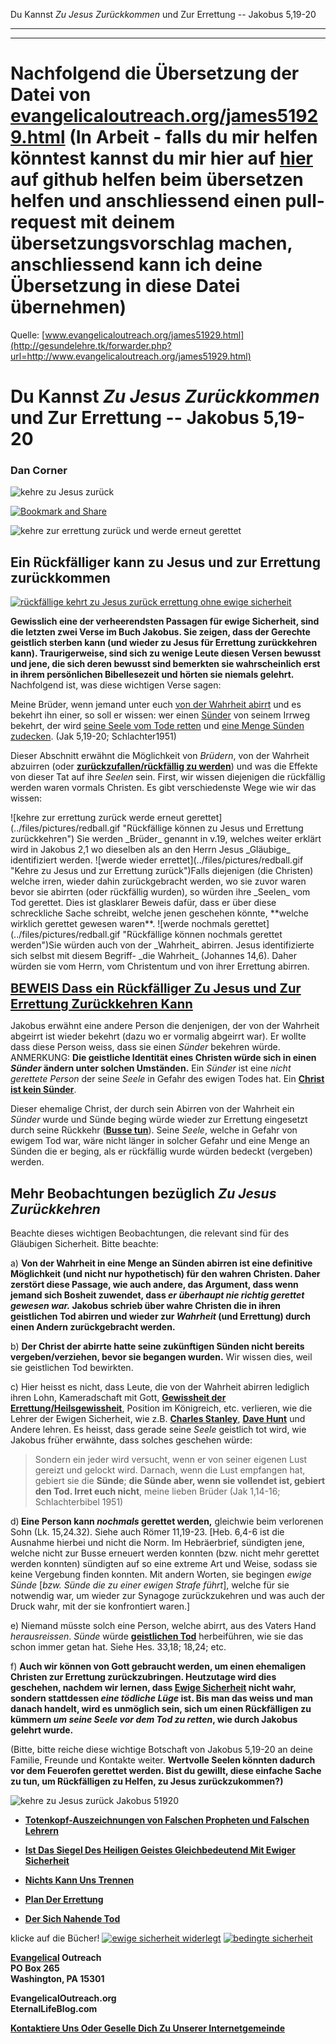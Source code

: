<!--t Rückfälliger: Du Kannst Zu Jesus Zurückkommen und Zur Errettung -- Jakobus 5,19-20 (100% übersetzt) t-->
<!--d Rückfälliger, Rückfällig, Hoffnung, Kann ich nochmals Zurückkommen, Kann mir nochmals vergeben werden, Nochmals Vergebung bekommen d-->

Du Kannst _Zu Jesus Zurückkommen_ und Zur Errettung -- Jakobus 5,19-20

- - - 
- - - 

# Nachfolgend die Übersetzung der Datei von [evangelicaloutreach.org/james51929.html](http://gesundelehre.tk/forwarder.php?url=http://www.evangelicaloutreach.org/james51929.html) (In Arbeit - falls du mir helfen könntest kannst du mir hier auf [hier](https://github.com/gesundelehre/gesundelehre_translate/blob/master/content/static/grundlegende-lehren/rueckfaelliger-du-kannst-zu-jesus-und-zur-errettung-zurueckkommen.md) auf github helfen beim übersetzen helfen und anschliessend einen pull-request mit deinem übersetzungsvorschlag machen, anschliessend kann ich deine Übersetzung in diese Datei übernehmen)

Quelle: [www.evangelicaloutreach.org/james51929.html](http://gesundelehre.tk/forwarder.php?url=http://www.evangelicaloutreach.org/james51929.html)

# Du Kannst _Zu Jesus Zurückkommen_ und Zur Errettung -- Jakobus 5,19-20

### Dan Corner

![kehre zu Jesus zurück](../files/pictures/evangelical-return-to-Jesus.jpg "kehre zu Jesus zurück")

[![Bookmark and Share](../s7.addthis.com/static/btn/v2/lg-share-en.gif)](http://www.addthis.com/bookmark.php?v=250&username=xa-4ce723c86d857fe0)

![kehre zur errettung zurück und werde erneut gerettet](../files/pictures/a-colorb.gif)


## Ein Rückfälliger kann zu Jesus und zur Errettung zurückkommen

[![rückfällige kehrt zu Jesus zurück errettung ohne ewige sicherheit](../files/pictures/return-to-Jesus-no-eternal-security_de.jpg "Der Rückfällige kann zu Jesus und Errettung zurückkehren")](http://gesundelehre.tk/forwarder.php?url=http://www.evangelicaloutreach.org/spiritual-death.html)

**Gewisslich eine der verheerendsten Passagen für ewige Sicherheit, sind die letzten zwei Verse im Buch Jakobus. Sie zeigen, dass der Gerechte geistlich sterben kann (und wieder zu Jesus für Errettung zurückkehren kann). Traurigerweise, sind sich zu wenige Leute diesen Versen bewusst und jene, die sich deren bewusst sind bemerkten sie wahrscheinlich erst in ihrem persönlichen Bibellesezeit und hörten sie niemals gelehrt.** Nachfolgend ist, was diese wichtigen Verse sagen:

Meine Brüder, wenn jemand unter euch <u>von der Wahrheit abirrt</u> und es bekehrt ihn einer, so soll er wissen: wer einen <u>Sünder</u> von seinem Irrweg bekehrt, der wird <u>seine Seele vom Tode retten</u> und <u>eine Menge Sünden zudecken</u>. (Jak 5,19-20; Schlachter1951)

Dieser Abschnitt erwähnt die Möglichkeit von _Brüdern_, von der Wahrheit abzuirren (oder **[zurückzufallen/rückfällig zu werden](http://gesundelehre.tk/forwarder.php?url=http://www.evangelicaloutreach.org/backslider.html)**) und was die Effekte von dieser Tat auf ihre _Seelen_ sein. First, wir wissen diejenigen die rückfällig werden waren vormals Christen. Es gibt verschiedenste Wege wie wir das wissen:

<span class="inline-images">
![kehre zur errettung zurück werde erneut gerettet](../files/pictures/redball.gif "Rückfällige können zu Jesus und Errettung zurückkehren") Sie werden _Brüder_ genannt in v.19, welches weiter erklärt wird in Jakobus 2,1 wo dieselben als an den Herrn Jesus _Gläubige_ identifiziert werden.
</span>

<span class="inline-images">
![werde wieder errettet](../files/pictures/redball.gif "Kehre zu Jesus und zur Errettung zurück")Falls diejenigen (die Christen) welche irren, wieder dahin zurückgebracht werden, wo sie zuvor waren bevor sie abirrten (oder rückfällig wurden), so würden ihre _Seelen_ vom Tod gerettet. Dies ist glasklarer Beweis dafür, dass er über diese schreckliche Sache schreibt, welche jenen geschehen könnte, **welche wirklich gerettet gewesen waren**.
</span>

<span class="inline-images">
![werde nochmals gerettet](../files/pictures/redball.gif "Rückfällige können nochmals gerettet werden")Sie würden auch von der _Wahrheit_ abirren. Jesus identifizierte sich selbst mit diesem Begriff- _die Wahrheit_ (Johannes 14,6). Daher würden sie vom Herrn, vom Christentum und von ihrer Errettung abirren.
</span>

<big><big>**[BEWEIS Dass ein Rückfälliger Zu Jesus und Zur Errettung Zurückkehren Kann](#return%20to%20Jesus)**</big></big> 

Jakobus erwähnt eine andere Person die denjenigen, der von der Wahrheit abgeirrt ist wieder bekehrt (dazu wo er vormalig abgeirrt war). Er wollte dass diese Person weiss, dass sie einen _Sünder_ bekehren würde. ANMERKUNG: **Die geistliche Identität eines Christen würde sich in einen _Sünder_ ändern unter solchen Umständen.** Ein _Sünder_ ist eine _nicht gerettete Person_ der seine _Seele_ in Gefahr des ewigen Todes hat. Ein **[Christ ist kein Sünder](http://gesundelehre.tk/forwarder.php?url=http://www.evangelicaloutreach.org/christiansinner.htm)**.

Dieser ehemalige Christ, der durch sein Abirren von der Wahrheit ein _Sünder_ wurde und Sünde beging würde wieder zur Errettung eingesetzt durch seine Rückkehr (**[Busse tun](http://gesundelehre.tk/forwarder.php?url=http://www.evangelicaloutreach.org/repentance.html)**). Seine _Seele_, welche in Gefahr von ewigem Tod war, wäre nicht länger in solcher Gefahr und eine Menge an Sünden die er beging, als er rückfällig wurde würden bedeckt (vergeben) werden.


## Mehr  Beobachtungen bezüglich _Zu Jesus Zurückkehren_

Beachte dieses wichtigen Beobachtungen, die relevant sind für des Gläubigen Sicherheit. Bitte beachte:

a) **Von der Wahrheit in eine Menge an Sünden abirren ist eine definitive Möglichkeit (und nicht nur hypothetisch) für den wahren Christen. Daher zerstört diese Passage, wie auch andere, das Argument, dass wenn jemand sich Bosheit zuwendet, dass _er überhaupt nie richtig gerettet gewesen war._ Jakobus schrieb über wahre Christen die in ihren geistlichen Tod abirren und wieder zur _Wahrheit_ (und Errettung) durch einen Andern zurückgebracht werden.**

b) **Der Christ der abirrte hatte seine zukünftigen Sünden nicht bereits vergeben/verziehen, bevor sie begangen wurden.** Wir wissen dies, weil sie geistlichen Tod bewirkten.

c) Hier heisst es nicht, dass Leute, die von der Wahrheit abirren lediglich ihren Lohn, Kameradschaft mit Gott, **[Gewissheit der Errettung/Heilsgewissheit](http://gesundelehre.tk/forwarder.php?url=http://www.evangelicaloutreach.org/assuranc.html)**, Position im Königreich, etc. verlieren, wie die Lehrer der Ewigen Sicherheit, wie z.B. **[Charles Stanley](http://gesundelehre.tk/forwarder.php?url=http://www.evangelicaloutreach.org/charles-stanley.html)**, **[Dave Hunt](http://gesundelehre.tk/forwarder.php?url=http://www.evangelicaloutreach.org/davehunt.htm)** und Andere lehren. Es heisst, dass gerade seine _Seele_ geistlich tot wird, wie Jakobus früher erwähnte, dass solches geschehen würde:

> Sondern ein jeder wird versucht, wenn er von seiner eigenen Lust gereizt und gelockt wird. Darnach, wenn die Lust empfangen hat, gebiert sie die **Sünde**; **die Sünde aber, wenn sie vollendet ist, gebiert den Tod. Irret euch nicht**, meine lieben Brüder (Jak 1,14-16; Schlachterbibel 1951)

d)**<a name="return%20to%20Jesus"></a> Eine Person kann _nochmals_ gerettet werden,** gleichwie beim verlorenen Sohn (Lk. 15,24.32). Siehe auch Römer 11,19-23. [Heb. 6,4-6 ist die Ausnahme hierbei und nicht die Norm. Im Hebräerbrief, sündigten jene, welche nicht zur Busse erneuert werden konnten (bzw. nicht mehr gerettet werden konnten) sündigten auf so eine extreme Art und Weise, sodass sie keine Vergebung finden konnten. Mit andern Worten, sie begingen _ewige Sünde_ [_bzw. Sünde die zu einer ewigen Strafe führt_], welche für sie notwendig war, um wieder zur Synagoge zurückzukehren und was auch der Druck wahr, mit der sie konfrontiert waren.]

e) Niemand müsste solch eine Person, welche abirrt, aus des Vaters Hand _herausreissen_. _Sünde_ würde **[geistlichen Tod](http://gesundelehre.tk/forwarder.php?url=http://www.evangelicaloutreach.org/spiritual-death.html)** herbeiführen, wie sie das schon immer getan hat. Siehe Hes. 33,18; 18,24; etc.

f) **Auch wir können von Gott gebraucht werden, um einen ehemaligen Christen zur Errettung zurückzubringen. Heutzutage wird dies geschehen, nachdem wir lernen, dass [Ewige Sicherheit](http://gesundelehre.tk/forwarder.php?url=http://www.evangelicaloutreach.org/eternal-security.html) nicht wahr, sondern stattdessen _eine tödliche Lüge_ ist. Bis man das weiss und man danach handelt, wird es unmöglich sein, sich um einen Rückfälligen zu kümmern _um seine Seele vor dem Tod zu retten_, wie durch Jakobus gelehrt wurde.**

(Bitte, bitte reiche diese wichtige Botschaft von Jakobus 5,19-20 an deine Familie, Freunde und Kontakte weiter. **Wertvolle Seelen könnten dadurch vor dem Feuerofen gerettet werden. Bist du gewillt, diese einfache Sache zu tun, um Rückfälligen zu Helfen, zu Jesus zurückzukommen?)**

![kehre zu Jesus zurück Jakobus 51920](../files/pictures/a-colorb.gif)

- **[Totenkopf-Auszeichnungen von Falschen Propheten und Falschen Lehrern](http://gesundelehre.tk/forwarder.php?url=http://www.evangelicaloutreach.org/Skull_And_Crossbones.html)**

- **[Ist Das Siegel Des Heiligen Geistes Gleichbedeutend Mit Ewiger Sicherheit](http://gesundelehre.tk/forwarder.php?url=http://www.evangelicaloutreach.org/seal.htm)**

- **[Nichts Kann Uns Trennen](http://gesundelehre.tk/forwarder.php?url=http://www.evangelicaloutreach.org/separate.html)**

- **[Plan Der Errettung](http://gesundelehre.tk/forwarder.php?url=http://www.evangelicaloutreach.org/plan-of-salvation.html)**

- **[Der Sich Nahende Tod](http://gesundelehre.tk/forwarder.php?url=http://www.evangelicaloutreach.org/approaching-death.html)**

klicke auf die Bücher!
<span class="inline-images">
[![ewige sicherheit widerlegt](../files/pictures/BigBookFix.jpg)](http://gesundelehre.tk/forwarder.php?url=http://www.evangelicaloutreach.org/dan-corner-the-believers-conditional-security.html) [![bedingte sicherheit](../files/pictures/mythFix.jpg)](http://gesundelehre.tk/forwarder.php?url=http://www.evangelicaloutreach.org/myth-of-eternal-security.htm)
</span>

**[Evangelical](http://gesundelehre.tk/forwarder.php?url=http://www.evangelicaloutreach.org/index.html) Outreach**  
**PO Box 265**  
**Washington, PA 15301**

**EvangelicalOutreach.org**  
**EternalLifeBlog.com**

**[Kontaktiere Uns Oder Geselle Dich Zu Unserer Internetgemeinde](http://gesundelehre.tk/forwarder.php?url=http://www.evangelicaloutreach.org/contact.html)**